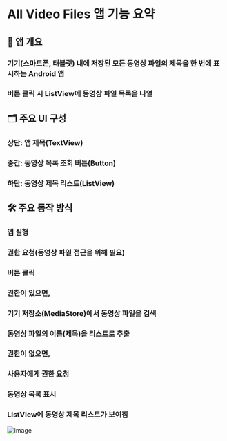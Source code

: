 # All Video Files 앱 기능 요약
## 📱 앱 개요
### 기기(스마트폰, 태블릿) 내에 저장된 모든 동영상 파일의 제목을 한 번에 표시하는 Android 앱

### 버튼 클릭 시 ListView에 동영상 파일 목록을 나열

## 🗂️ 주요 UI 구성
### 상단: 앱 제목(TextView)

### 중간: 동영상 목록 조회 버튼(Button)

### 하단: 동영상 제목 리스트(ListView)

## 🛠️ 주요 동작 방식
### 앱 실행

### 권한 요청(동영상 파일 접근을 위해 필요)

### 버튼 클릭

### 권한이 있으면,

### 기기 저장소(MediaStore)에서 동영상 파일을 검색

### 동영상 파일의 이름(제목)을 리스트로 추출

### 권한이 없으면,

### 사용자에게 권한 요청

### 동영상 목록 표시

### ListView에 동영상 제목 리스트가 보여짐

![Image](https://github.com/user-attachments/assets/783178de-1353-4b0d-8946-5b7769484bdb)
